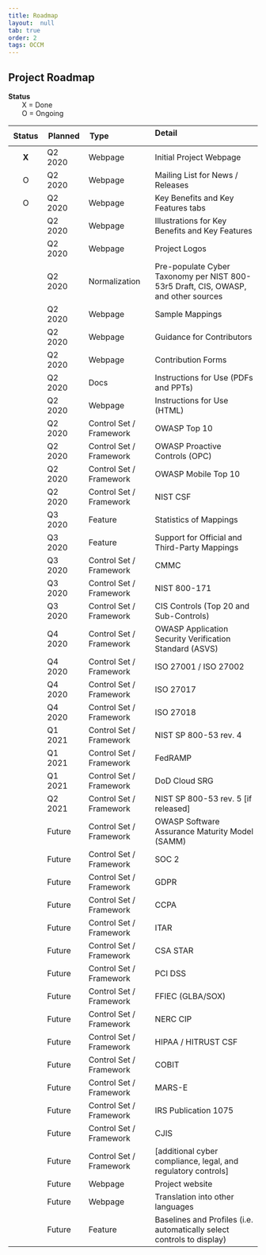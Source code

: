 ```yaml
---
title: Roadmap
layout:  null
tab: true
order: 2
tags: OCCM
---
```


## Project Roadmap

<b>Status</b>
<br>&nbsp;&nbsp;&nbsp;&nbsp;&nbsp;&nbsp; X = Done
<br>&nbsp;&nbsp;&nbsp;&nbsp;&nbsp;&nbsp; O = Ongoing

<table style="max-width:100%">
<thead>
  <tr>
    <th style="white-space:nowrap;padding:10px;vertical-align:top;text-align:center">Status</th>
    <th style="white-space:nowrap;padding:10px;vertical-align:top;text-align:center">Planned</th>
    <th style="white-space:nowrap;padding:10px;vertical-align:top;text-align:left">Type</th>
    <th style="vertical-align:top;text-align:left">Detail</th>
  </tr>
</thead>
<tbody>
<tr><td align="center"><b>X</b></td><td>Q2 2020</td><td>Webpage</td><td>Initial Project Webpage</td></tr>
<tr><td align="center">O</td><td>Q2 2020</td><td>Webpage</td><td>Mailing List for News / Releases</td></tr>
<tr><td align="center">O</td><td>Q2 2020</td><td>Webpage</td><td>Key Benefits and Key Features tabs</td></tr>
<tr><td align="center"></td><td>Q2 2020</td><td>Webpage</td><td>Illustrations for Key Benefits and Key Features</td></tr>
<tr><td align="center"></td><td>Q2 2020</td><td>Webpage</td><td>Project Logos</td></tr>
<tr><td align="center"></td><td>Q2 2020</td><td>Normalization</td><td>Pre-populate Cyber Taxonomy per NIST 800-53r5 Draft, CIS, OWASP, and other sources</td></tr>
<tr><td align="center"></td><td>Q2 2020</td><td>Webpage</td><td>Sample Mappings</td></tr>
<tr><td align="center"></td><td>Q2 2020</td><td>Webpage</td><td>Guidance for Contributors</td></tr>
<tr><td align="center"></td><td>Q2 2020</td><td>Webpage</td><td>Contribution Forms</td></tr>
<tr><td align="center"></td><td>Q2 2020</td><td>Docs</td><td>Instructions for Use (PDFs and PPTs)</td></tr>
<tr><td align="center"></td><td>Q2 2020</td><td>Webpage</td><td>Instructions for Use (HTML)</td></tr>
<tr><td align="center"></td><td>Q2 2020</td><td>Control Set / Framework</td><td>OWASP Top 10</td></tr>
<tr><td align="center"></td><td>Q2 2020</td><td>Control Set / Framework</td><td>OWASP Proactive Controls (OPC)</td></tr>
<tr><td align="center"></td><td>Q2 2020</td><td>Control Set / Framework</td><td>OWASP Mobile Top 10</td></tr>
<tr><td align="center"></td><td>Q2 2020</td><td>Control Set / Framework</td><td>NIST CSF</td></tr>
<tr><td align="center"></td><td>Q3 2020</td><td>Feature</td><td>Statistics of Mappings</td></tr>
<tr><td align="center"></td><td>Q3 2020</td><td>Feature</td><td>Support for Official and Third-Party Mappings</td></tr>
<tr><td align="center"></td><td>Q3 2020</td><td>Control Set / Framework</td><td>CMMC</td></tr>
<tr><td align="center"></td><td>Q3 2020</td><td>Control Set / Framework</td><td>NIST 800-171</td></tr>
<tr><td align="center"></td><td>Q3 2020</td><td>Control Set / Framework</td><td>CIS Controls (Top 20 and Sub-Controls)</td></tr>
<tr><td align="center"></td><td>Q4 2020</td><td>Control Set / Framework</td><td>OWASP Application Security Verification Standard (ASVS)</td></tr>
<tr><td align="center"></td><td>Q4 2020</td><td>Control Set / Framework</td><td>ISO 27001 / ISO 27002</td></tr>
<tr><td align="center"></td><td>Q4 2020</td><td>Control Set / Framework</td><td>ISO 27017</td></tr>
<tr><td align="center"></td><td>Q4 2020</td><td>Control Set / Framework</td><td>ISO 27018</td></tr>
<tr><td align="center"></td><td>Q1 2021</td><td>Control Set / Framework</td><td>NIST SP 800-53 rev. 4</td></tr>
<tr><td align="center"></td><td>Q1 2021</td><td>Control Set / Framework</td><td>FedRAMP</td></tr>
<tr><td align="center"></td><td>Q1 2021</td><td>Control Set / Framework</td><td>DoD Cloud SRG</td></tr>
<tr><td align="center"></td><td>Q2 2021</td><td>Control Set / Framework</td><td>NIST SP 800-53 rev. 5 [if released]</td></tr>
<tr><td align="center"></td><td>Future</td><td>Control Set / Framework</td><td>OWASP Software Assurance Maturity Model (SAMM)</td></tr>
<tr><td align="center"></td><td>Future</td><td>Control Set / Framework</td><td>SOC 2</td></tr>
<tr><td align="center"></td><td>Future</td><td>Control Set / Framework</td><td>GDPR</td></tr>
<tr><td align="center"></td><td>Future</td><td>Control Set / Framework</td><td>CCPA</td></tr>
<tr><td align="center"></td><td>Future</td><td>Control Set / Framework</td><td>ITAR</td></tr>
<tr><td align="center"></td><td>Future</td><td>Control Set / Framework</td><td>CSA STAR</td></tr>
<tr><td align="center"></td><td>Future</td><td>Control Set / Framework</td><td>PCI DSS</td></tr>
<tr><td align="center"></td><td>Future</td><td>Control Set / Framework</td><td>FFIEC (GLBA/SOX)</td></tr>
<tr><td align="center"></td><td>Future</td><td>Control Set / Framework</td><td>NERC CIP</td></tr>
<tr><td align="center"></td><td>Future</td><td>Control Set / Framework</td><td>HIPAA / HITRUST CSF</td></tr>
<tr><td align="center"></td><td>Future</td><td>Control Set / Framework</td><td>COBIT</td></tr>
<tr><td align="center"></td><td>Future</td><td>Control Set / Framework</td><td>MARS-E</td></tr>
<tr><td align="center"></td><td>Future</td><td>Control Set / Framework</td><td>IRS Publication 1075</td></tr>
<tr><td align="center"></td><td>Future</td><td>Control Set / Framework</td><td>CJIS</td></tr>
<tr><td align="center"></td><td>Future</td><td>Control Set / Framework</td><td>[additional cyber compliance, legal, and regulatory controls]</td></tr>
<tr><td align="center"></td><td>Future</td><td>Webpage</td><td>Project website</td></tr>
<tr><td align="center"></td><td>Future</td><td>Webpage</td><td>Translation into other languages</td></tr>
<tr><td align="center"></td><td>Future</td><td>Feature</td><td>Baselines and Profiles (i.e. automatically select controls to display)</td></tr>
</tbody>
</table>
